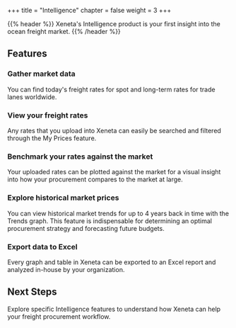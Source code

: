 +++
title = "Intelligence"
chapter = false
weight = 3
+++

{{% header %}} Xeneta's Intelligence product is your first insight into the ocean freight market.  {{% /header %}}

## Features

### Gather market data

You can find today's freight rates for spot and long-term rates for trade lanes worldwide.

### View your freight rates

Any rates that you upload into Xeneta can easily be searched and filtered through the My Prices feature. 

### Benchmark your rates against the market

Your uploaded rates can be plotted against the market for a visual insight into how your procurement compares to the market at large.

### Explore historical market prices

You can view historical market trends for up to 4 years back in time with the Trends graph. This feature is indispensable for determining an optimal procurement strategy and forecasting future budgets.

### Export data to Excel

Every graph and table in Xeneta can be exported to an Excel report and analyzed in-house by your organization.


## Next Steps

Explore specific Intelligence features to understand how Xeneta can help your freight procurement workflow.